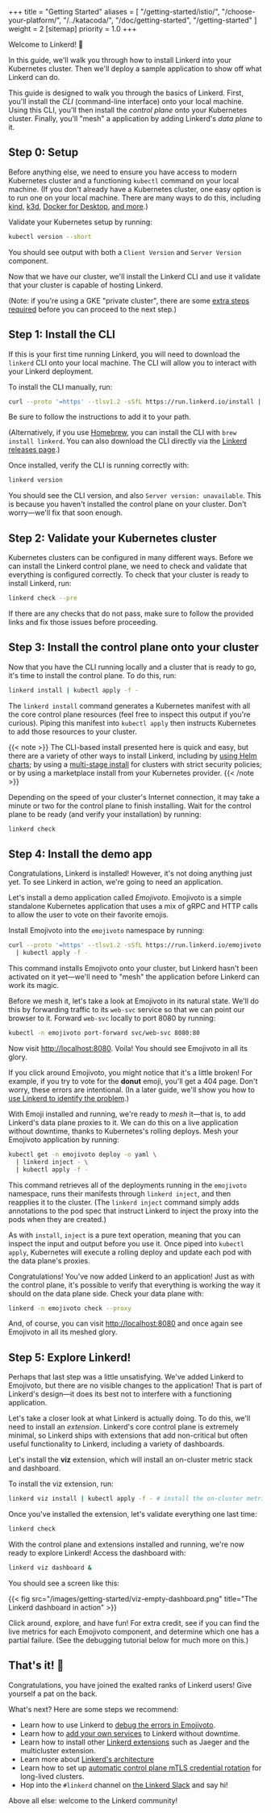 +++
title = "Getting Started"
aliases = [
  "/getting-started/istio/",
  "/choose-your-platform/",
  "/../katacoda/",
  "/doc/getting-started",
  "/getting-started"
]
weight = 2
[sitemap]
  priority = 1.0
+++

Welcome to Linkerd! 🎈

In this guide, we'll walk you through how to install Linkerd into your
Kubernetes cluster. Then we'll deploy a sample application to show off what
Linkerd can do.

This guide is designed to walk you through the basics of Linkerd. First, you'll
install the *CLI* (command-line interface) onto your local machine. Using this
CLI, you'll then install the *control plane* onto your Kubernetes cluster.
Finally, you'll "mesh" a application by adding Linkerd's *data plane* to it.

## Step 0: Setup

Before anything else, we need to ensure you have access to modern Kubernetes
cluster and a functioning `kubectl` command on your local machine.  (If you
don't already have a Kubernetes cluster, one easy option is to run one on your
local machine. There are many ways to do this, including
[kind](https://kind.sigs.k8s.io/), [k3d](https://k3d.io/), [Docker for
Desktop](https://www.docker.com/products/docker-desktop), [and
more](https://kubernetes.io/docs/setup/).)

Validate your Kubernetes setup by running:

```bash
kubectl version --short
```

You should see output with both a `Client Version` and `Server Version`
component.

Now that we have our cluster, we'll install the Linkerd CLI and use it validate
that your cluster is capable of hosting Linkerd.

(Note: if you're using a GKE "private cluster", there are some [extra steps
required](../reference/cluster-configuration/#private-clusters) before you can
proceed to the next step.)

## Step 1: Install the CLI

If this is your first time running Linkerd, you will need to download the
`linkerd` CLI onto your local machine. The CLI will allow you to interact with
your Linkerd deployment.

To install the CLI manually, run:

```bash
curl --proto '=https' --tlsv1.2 -sSfL https://run.linkerd.io/install | sh
```

Be sure to follow the instructions to add it to your path.

(Alternatively, if you use [Homebrew](https://brew.sh), you can install the CLI
with `brew install linkerd`. You can also download the CLI directly via the
[Linkerd releases page](https://github.com/linkerd/linkerd2/releases/).)

Once installed, verify the CLI is running correctly with:

```bash
linkerd version
```

You should see the CLI version, and also `Server version: unavailable`. This is
because you haven't installed the control plane on your cluster. Don't
worry&mdash;we'll fix that soon enough.

## Step 2: Validate your Kubernetes cluster

Kubernetes clusters can be configured in many different ways. Before we can
install the Linkerd control plane, we need to check and validate that
everything is configured correctly. To check that your cluster is ready to
install Linkerd, run:

```bash
linkerd check --pre
```

If there are any checks that do not pass, make sure to follow the provided links
and fix those issues before proceeding.

## Step 3: Install the control plane onto your cluster

Now that you have the CLI running locally and a cluster that is ready to go,
it's time to install the control plane. To do this, run:

```bash
linkerd install | kubectl apply -f -
```

The `linkerd install` command generates a Kubernetes manifest with all the core
control plane resources (feel free to inspect this output if you're curious).
Piping this manifest into `kubectl apply` then instructs Kubernetes to add
those resources to your cluster.

{{< note >}}
The CLI-based install presented here is quick and easy, but there are a variety
of other ways to install Linkerd, including by [using Helm
charts](../tasks/install-helm/); by using a [multi-stage
install](../tasks/install/#multi-stage-install) for clusters with strict
security policies; or by using a marketplace install from your Kubernetes
provider.
{{< /note >}}

Depending on the speed of your cluster's Internet connection, it may take a
minute or two for the control plane to finish installing. Wait for the control
plane to be ready (and verify your installation) by running:

```bash
linkerd check
```

## Step 4: Install the demo app

Congratulations, Linkerd is installed! However, it's not doing anything just
yet. To see Linkerd in action, we're going to need an application.

Let's install a demo application called *Emojivoto*. Emojivoto is a simple
standalone Kubernetes application that uses a mix of gRPC and HTTP calls to
allow the user to vote on their favorite emojis.

Install Emojivoto into the `emojivoto` namespace by running:

```bash
curl --proto '=https' --tlsv1.2 -sSfL https://run.linkerd.io/emojivoto.yml \
  | kubectl apply -f -
```

This command installs Emojivoto onto your cluster, but Linkerd hasn't been
activated on it yet—we'll need to "mesh" the application before Linkerd can
work its magic.

Before we mesh it, let's take a look at Emojivoto in its natural state.
We'll do this by forwarding traffic to its `web-svc` service so that we can
point our browser to it. Forward `web-svc` locally to port 8080 by running:

```bash
kubectl -n emojivoto port-forward svc/web-svc 8080:80
```

Now visit [http://localhost:8080](http://localhost:8080). Voila! You should see
Emojivoto in all its glory.

If you click around Emojivoto, you might notice that it's a little broken!  For
example, if you try to vote for the **donut** emoji, you'll get a 404 page.
Don't worry, these errors are intentional. (In a later guide, we'll show you
how to [use Linkerd to identify the problem](../debugging-an-app/).)

With Emoji installed and running, we're ready to *mesh* it—that is, to add
Linkerd's data plane proxies to it. We can do this on a live application
without downtime, thanks to Kubernetes's rolling deploys. Mesh your Emojivoto
application by running:

```bash
kubectl get -n emojivoto deploy -o yaml \
  | linkerd inject - \
  | kubectl apply -f -
```

This command retrieves all of the deployments running in the `emojivoto`
namespace, runs their manifests through `linkerd inject`, and then reapplies it
to the cluster. (The `linkerd inject` command simply adds annotations to the
pod spec that instruct Linkerd to inject the proxy into the pods when they
are created.)

As with `install`, `inject` is a pure text operation, meaning that you can
inspect the input and output before you use it. Once piped into `kubectl
apply`, Kubernetes will execute a rolling deploy and update each pod with the
data plane's proxies.

Congratulations! You've now added Linkerd to an application! Just as with the
control plane, it's possible to verify that everything is working the way it
should on the data plane side. Check your data plane with:

```bash
linkerd -n emojivoto check --proxy
```

And, of course, you can visit [http://localhost:8080](http://localhost:8080)
and once again see Emojivoto in all its meshed glory.

## Step 5: Explore Linkerd!

Perhaps that last step was a little unsatisfying. We've added Linkerd to
Emojivoto, but there are no visible changes to the application! That is part
of Linkerd's design—it does its best not to interfere with a functioning
application.

Let's take a closer look at what Linkerd is actually doing. To do this,
we'll need to install an *extension*. Linkerd's core control plane is extremely
minimal, so Linkerd ships with extensions that add non-critical but often
useful functionality to Linkerd, including a variety of dashboards.

Let's install the **viz** extension, which will install an on-cluster metric
stack and dashboard.

To install the viz extension, run:

```bash
linkerd viz install | kubectl apply -f - # install the on-cluster metrics stack
```

Once you've installed the extension, let's validate everything one last time:

```bash
linkerd check
```

With the control plane and extensions installed and running, we're now ready
to explore Linkerd! Access the dashboard with:

```bash
linkerd viz dashboard &
```

You should see a screen like this:

{{< fig src="/images/getting-started/viz-empty-dashboard.png"
    title="The Linkerd dashboard in action" >}}

Click around, explore, and have fun! For extra credit, see if you can find the
live metrics for each Emojivoto component, and determine which one has a partial
failure. (See the debugging tutorial below for much more on this.)

## That's it! 👏

Congratulations, you have joined the exalted ranks of Linkerd users!
Give yourself a pat on the back.

What's next? Here are some steps we recommend:

* Learn how to use Linkerd to [debug the errors in
  Emojivoto](../debugging-an-app/).
* Learn how to [add your own services](../adding-your-service/) to
  Linkerd without downtime.
* Learn how to install other [Linkerd extensions](../tasks/extensions/) such as
  Jaeger and the multicluster extension.
* Learn more about [Linkerd's architecture](../reference/architecture/)
* Learn how to set up [automatic control plane mTLS credential
  rotation](../tasks/automatically-rotating-control-plane-tls-credentials/) for
  long-lived clusters.
* Hop into the `#linkerd` channel on [the Linkerd
  Slack](https://slack.linkerd.io)
  and say hi!

Above all else: welcome to the Linkerd community!
